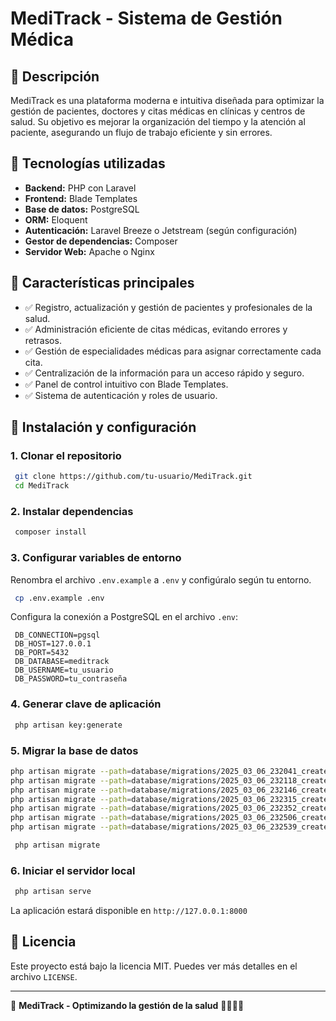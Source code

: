 # MediTrack - Sistema de Gestión Médica

## 🏥 Descripción
MediTrack es una plataforma moderna e intuitiva diseñada para optimizar la gestión de pacientes, doctores y citas médicas en clínicas y centros de salud. Su objetivo es mejorar la organización del tiempo y la atención al paciente, asegurando un flujo de trabajo eficiente y sin errores.

## 🔧 Tecnologías utilizadas
- **Backend:** PHP con Laravel
- **Frontend:** Blade Templates
- **Base de datos:** PostgreSQL
- **ORM:** Eloquent
- **Autenticación:** Laravel Breeze o Jetstream (según configuración)
- **Gestor de dependencias:** Composer
- **Servidor Web:** Apache o Nginx

## 📄 Características principales
- ✅ Registro, actualización y gestión de pacientes y profesionales de la salud.
- ✅ Administración eficiente de citas médicas, evitando errores y retrasos.
- ✅ Gestión de especialidades médicas para asignar correctamente cada cita.
- ✅ Centralización de la información para un acceso rápido y seguro.
- ✅ Panel de control intuitivo con Blade Templates.
- ✅ Sistema de autenticación y roles de usuario.

## 🚀 Instalación y configuración
### 1. Clonar el repositorio
```bash
 git clone https://github.com/tu-usuario/MediTrack.git
 cd MediTrack
```
### 2. Instalar dependencias
```bash
 composer install
```
### 3. Configurar variables de entorno
Renombra el archivo `.env.example` a `.env` y configúralo según tu entorno.
```bash
 cp .env.example .env
```
Configura la conexión a PostgreSQL en el archivo `.env`:
```env
 DB_CONNECTION=pgsql
 DB_HOST=127.0.0.1
 DB_PORT=5432
 DB_DATABASE=meditrack
 DB_USERNAME=tu_usuario
 DB_PASSWORD=tu_contraseña
```
### 4. Generar clave de aplicación
```bash
 php artisan key:generate
```
### 5. Migrar la base de datos
```bash
php artisan migrate --path=database/migrations/2025_03_06_232041_create_roles_table.php
php artisan migrate --path=database/migrations/2025_03_06_232118_create_usuarios_table.php
php artisan migrate --path=database/migrations/2025_03_06_232146_create_pacientes_table.php
php artisan migrate --path=database/migrations/2025_03_06_232315_create_citas_table.php
php artisan migrate --path=database/migrations/2025_03_06_232352_create_doctores_table.php
php artisan migrate --path=database/migrations/2025_03_06_232506_create_especialidades_table.php
php artisan migrate --path=database/migrations/2025_03_06_232539_create_doctor_especialidad_table.php

 php artisan migrate
```
### 6. Iniciar el servidor local
```bash
 php artisan serve
```
La aplicación estará disponible en `http://127.0.0.1:8000`


## 🌟 Licencia
Este proyecto está bajo la licencia MIT. Puedes ver más detalles en el archivo `LICENSE`.

---
🚀 **MediTrack - Optimizando la gestión de la salud** 👩‍⚕️👨‍⚕️

